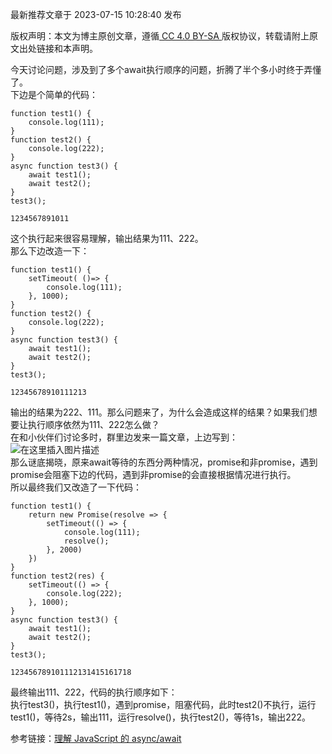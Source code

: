 最新推荐文章于 2023-07-15 10:28:40 发布

版权声明：本文为博主原创文章，遵循[ CC 4.0 BY-SA ](http://creativecommons.org/licenses/by-sa/4.0/)版权协议，转载请附上原文出处链接和本声明。

今天讨论问题，涉及到了多个await执行顺序的问题，折腾了半个多小时终于弄懂了。\
下边是个简单的代码：

```
function test1() {
	console.log(111);
}
function test2() {
	console.log(222);
}
async function test3() {
	await test1();
	await test2();
}
test3();

1234567891011
```

这个执行起来很容易理解，输出结果为111、222。\
那么下边改造一下：

```
function test1() {
	setTimeout( ()=> {
		console.log(111);
	}, 1000);
}
function test2() {
	console.log(222);
}
async function test3() {
	await test1();
	await test2();
}
test3();

12345678910111213
```

输出的结果为222、111。那么问题来了，为什么会造成这样的结果？如果我们想要让执行顺序依然为111、222怎么做？\
在和小伙伴们讨论多时，群里边发来一篇文章，上边写到：\
![在这里插入图片描述](https://img-blog.csdnimg.cn/20210706171913356.png?x-oss-process=image/watermark,type_ZmFuZ3poZW5naGVpdGk,shadow_10,text_aHR0cHM6Ly9ibG9nLmNzZG4ubmV0L3dlaXhpbl80Mjg4MDA4OA==,size_16,color_FFFFFF,t_70)\
那么谜底揭晓，原来await等待的东西分两种情况，promise和非promise，遇到promise会阻塞下边的代码，遇到非promise的会直接根据情况进行执行。\
所以最终我们又改造了一下代码：

```
function test1() {
	return new Promise(resolve => {
        setTimeout(() => {
            console.log(111);
            resolve();
        }, 2000)
    })
}
function test2(res) {
	setTimeout(() => {
	    console.log(222);
	}, 1000);
}
async function test3() {
    await test1();
    await test2();
}
test3();

123456789101112131415161718
```

最终输出111、222，代码的执行顺序如下：\
执行test3()，执行test1()，遇到promise，阻塞代码，此时test2()不执行，运行test1()，等待2s，输出111，运行resolve()，执行test2()，等待1s，输出222。

参考链接：[理解 JavaScript 的 async/await](https://segmentfault.com/a/1190000007535316)
